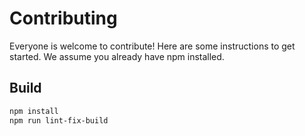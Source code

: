 # Contributing

Everyone is welcome to contribute!  Here are some instructions to get started.  We assume you already have npm installed.

## Build

```zsh
npm install
npm run lint-fix-build
```
